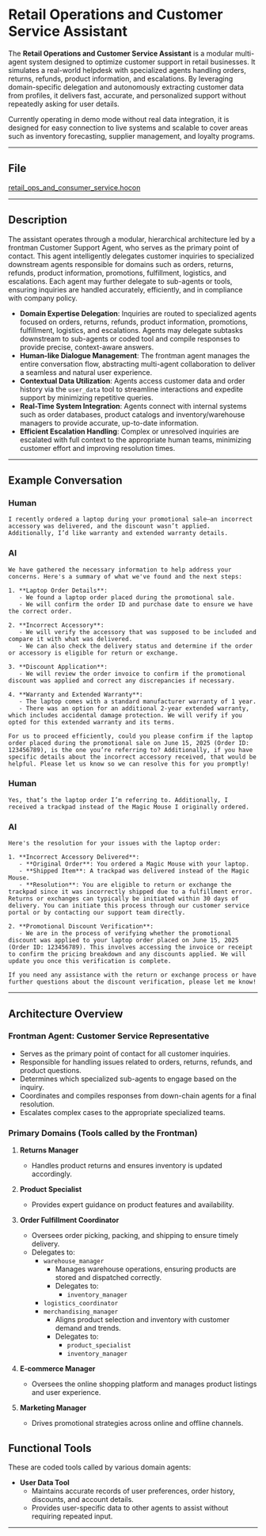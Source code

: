 # Retail Operations and Customer Service Assistant
   
The **Retail Operations and Customer Service Assistant** is a modular multi-agent system designed to optimize customer support in retail businesses. It simulates a real-world helpdesk with specialized agents handling orders, returns, refunds, product information, and escalations. By leveraging domain-specific delegation and autonomously extracting customer data from profiles, it delivers fast, accurate, and personalized support without repeatedly asking for user details.

Currently operating in demo mode without real data integration, it is designed for easy connection to live systems and scalable to cover areas such as inventory forecasting, supplier management, and loyalty programs.

---

## File

[retail_ops_and_consumer_service.hocon](../../registries/retail_ops_and_customer_service.hocon)

---

## Description

The assistant operates through a modular, hierarchical architecture led by a frontman Customer Support Agent, who serves as the primary point of contact. This agent intelligently delegates customer inquiries to specialized downstream agents responsible for domains such as orders, returns, refunds, product information, promotions, fulfillment, logistics, and escalations. Each agent may further delegate to sub-agents or tools, ensuring inquiries are handled accurately, efficiently, and in compliance with company policy.

- **Domain Expertise Delegation**: Inquiries are routed to specialized agents focused on orders, returns, refunds, product information, promotions, fulfillment, logistics, and escalations. Agents may delegate subtasks downstream to sub-agents or coded tool and compile responses to provide precise, context-aware answers.
- **Human-like Dialogue Management**: The frontman agent manages the entire conversation flow, abstracting multi-agent collaboration to deliver a seamless and natural user experience.
- **Contextual Data Utilization**: Agents access customer data and order history via the `user_data` tool to streamline interactions and expedite support by minimizing repetitive queries.
- **Real-Time System Integration**: Agents connect with internal systems such as order databases, product catalogs and inventory/warehouse managers to provide accurate, up-to-date information.
- **Efficient Escalation Handling**: Complex or unresolved inquiries are escalated with full context to the appropriate human teams, minimizing customer effort and improving resolution times.

---

## Example Conversation

### Human

```text
I recently ordered a laptop during your promotional sale—an incorrect accessory was delivered, and the discount wasn’t applied. Additionally, I’d like warranty and extended warranty details.
```

### AI

```text
We have gathered the necessary information to help address your concerns. Here's a summary of what we've found and the next steps:

1. **Laptop Order Details**: 
   - We found a laptop order placed during the promotional sale. 
   - We will confirm the order ID and purchase date to ensure we have the correct order.

2. **Incorrect Accessory**:
   - We will verify the accessory that was supposed to be included and compare it with what was delivered.
   - We can also check the delivery status and determine if the order or accessory is eligible for return or exchange.

3. **Discount Application**:
   - We will review the order invoice to confirm if the promotional discount was applied and correct any discrepancies if necessary.

4. **Warranty and Extended Warranty**:
   - The laptop comes with a standard manufacturer warranty of 1 year.
   - There was an option for an additional 2-year extended warranty, which includes accidental damage protection. We will verify if you opted for this extended warranty and its terms.

For us to proceed efficiently, could you please confirm if the laptop order placed during the promotional sale on June 15, 2025 (Order ID: 123456789), is the one you’re referring to? Additionally, if you have specific details about the incorrect accessory received, that would be helpful. Please let us know so we can resolve this for you promptly!
```

### Human

```text
Yes, that’s the laptop order I’m referring to. Additionally, I received a trackpad instead of the Magic Mouse I originally ordered.
```

### AI

```text
Here's the resolution for your issues with the laptop order:

1. **Incorrect Accessory Delivered**:
   - **Original Order**: You ordered a Magic Mouse with your laptop.
   - **Shipped Item**: A trackpad was delivered instead of the Magic Mouse.
   - **Resolution**: You are eligible to return or exchange the trackpad since it was incorrectly shipped due to a fulfillment error. Returns or exchanges can typically be initiated within 30 days of delivery. You can initiate this process through our customer service portal or by contacting our support team directly.

2. **Promotional Discount Verification**:
   - We are in the process of verifying whether the promotional discount was applied to your laptop order placed on June 15, 2025 (Order ID: 123456789). This involves accessing the invoice or receipt to confirm the pricing breakdown and any discounts applied. We will update you once this verification is complete.

If you need any assistance with the return or exchange process or have further questions about the discount verification, please let me know!
```

---

## Architecture Overview

### Frontman Agent: **Customer Service Representative**

- Serves as the primary point of contact for all customer inquiries.
- Responsible for handling issues related to orders, returns, refunds, and product questions.
- Determines which specialized sub-agents to engage based on the inquiry.
- Coordinates and compiles responses from down-chain agents for a final resolution.
- Escalates complex cases to the appropriate specialized teams.

### Primary Domains (Tools called by the Frontman)

1. **Returns Manager**
   - Handles product returns and ensures inventory is updated accordingly.
     
2. **Product Specialist**
   - Provides expert guidance on product features and availability.

3. **Order Fulfillment Coordinator**
   - Oversees order picking, packing, and shipping to ensure timely delivery.
   - Delegates to:  
      - `warehouse_manager`
         - Manages warehouse operations, ensuring products are stored and dispatched correctly.
         - Delegates to:
            - `inventory_manager`  
      - `logistics_coordinator`  
      - `merchandising_manager`
         - Aligns product selection and inventory with customer demand and trends.
         - Delegates to:
            - `product_specialist`  
            - `inventory_manager`
        
4. **E-commerce Manager**
   - Oversees the online shopping platform and manages product listings and user experience.  

5. **Marketing Manager**
   - Drives promotional strategies across online and offline channels.  

## Functional Tools

These are coded tools called by various domain agents:

- **User Data Tool**
  - Maintains accurate records of user preferences, order history, discounts, and account details.
  - Provides user-specific data to other agents to assist without requiring repeated input.

---
